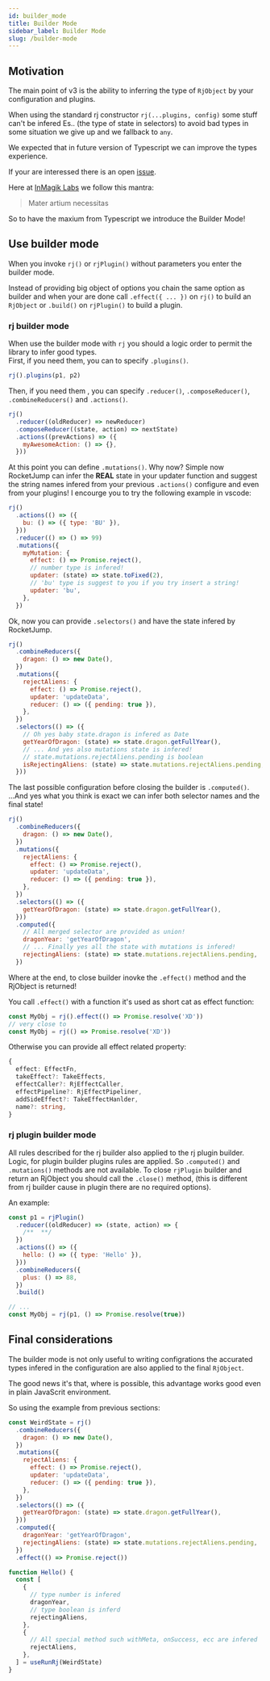```yaml
---
id: builder_mode
title: Builder Mode
sidebar_label: Builder Mode
slug: /builder-mode
---
```


## Motivation

The main point of v3 is the ability to inferring the type of `RjObject` by your
configuration and plugins.

When using the standard rj constructor `rj(...plugins, config)` some stuff can't be
infered Es.. (the type of state in selectors) to avoid bad types in some situation
we give up and we fallback to `any`.

We expected that in future version of Typescript we can improve the types experience.

If your are interessed there is an open [issue](https://github.com/microsoft/TypeScript/issues/41396).

Here at [InMagik Labs](https://inmagik.com) we follow this mantra:

> Mater artium necessitas

So to have the maxium from Typescript we introduce the Builder Mode!

## Use builder mode

When you invoke `rj()` or `rjPlugin()` without parameters you enter the builder mode.

Instead of providing big object of options you chain the same option as builder
and when your are done call `.effect({ ... })` on `rj()` to build an `RjObject` or
`.build()` on `rjPlugin()` to build a plugin.

### rj builder mode

When use the builder mode with `rj` you should a logic order to permit the
library to infer good types.<br />
First, if you need them, you can to specify `.plugins()`.

```js
rj().plugins(p1, p2)
```

Then, if you need them , you can specify `.reducer()`,
`.composeReducer()`, `.combineReducers()` and `.actions()`.

```js
rj()
  .reducer((oldReducer) => newReducer)
  .composeReducer((state, action) => nextState)
  .actions((prevActions) => ({
    myAwesomeAction: () => {},
  }))
```

At this point you can define `.mutations()`.
Why now? Simple now RocketJump can infer the **REAL** state in your updater
function and suggest the string names infered from your previous `.actions()`
configure and even from your plugins! I encourge you to try the following example
in vscode:

```js
rj()
  .actions(() => ({
    bu: () => ({ type: 'BU' }),
  }))
  .reducer(() => () => 99)
  .mutations({
    myMutation: {
      effect: () => Promise.reject(),
      // number type is infered!
      updater: (state) => state.toFixed(2),
      // 'bu' type is suggest to you if you try insert a string!
      updater: 'bu',
    },
  })
```

Ok, now you can provide `.selectors()` and have the state infered by RocketJump.

```js
rj()
  .combineReducers({
    dragon: () => new Date(),
  })
  .mutations({
    rejectAliens: {
      effect: () => Promise.reject(),
      updater: 'updateData',
      reducer: () => ({ pending: true }),
    },
  })
  .selectors(() => ({
    // Oh yes baby state.dragon is infered as Date
    getYearOfDragon: (state) => state.dragon.getFullYear(),
    // ... And yes also mutations state is infered!
    // state.mutations.rejectAliens.pending is boolean
    isRejectingAliens: (state) => state.mutations.rejectAliens.pending,
  }))
```

The last possible configuration before closing the builder is `.computed()`.
...And yes what you think is exact we can infer both selector names and
the final state!

```js
rj()
  .combineReducers({
    dragon: () => new Date(),
  })
  .mutations({
    rejectAliens: {
      effect: () => Promise.reject(),
      updater: 'updateData',
      reducer: () => ({ pending: true }),
    },
  })
  .selectors(() => ({
    getYearOfDragon: (state) => state.dragon.getFullYear(),
  }))
  .computed({
    // All merged selector are provided as union!
    dragonYear: 'getYearOfDragon',
    // ... Finally yes all the state with mutations is infered!
    rejectingAliens: (state) => state.mutations.rejectAliens.pending,
  })
```

Where at the end, to close builder inovke the `.effect()` method and the
RjObject is returned!

You call `.effect()` with a function it's used as short cat as effect function:

```js
const MyObj = rj().effect(() => Promise.resolve('XD'))
// very close to
const MyObj = rj(() => Promise.resolve('XD'))
```

Otherwise you can provide all effect related property:

```ts
{
  effect: EffectFn,
  takeEffect?: TakeEffects,
  effectCaller?: RjEffectCaller,
  effectPipeline?: RjEffectPipeliner,
  addSideEffect?: TakeEffectHanlder,
  name?: string,
}
```

### rj plugin builder mode

All rules described for the rj builder also applied to the rj plugin builder.
Logic, for plugin builder plugins rules are applied. So `.computed()` and `.mutations()`
methods are not available.
To close `rjPlugin` builder and return an RjObject you should call the `.close()`
method, (this is different from rj builder cause in plugin there are no required options).

An example:

```js
const p1 = rjPlugin()
  .reducer((oldReducer) => (state, action) => {
    /**  **/
  })
  .actions(() => ({
    hello: () => ({ type: 'Hello' }),
  }))
  .combineReducers({
    plus: () => 88,
  })
  .build()

// ...
const MyObj = rj(p1, () => Promise.resolve(true))
```

## Final considerations

The builder mode is not only useful to writing configrations the accurated types
infered in the configuration are also applied to the final `RjObject`.

The good news it's that, where is possible, this advantage works good even in plain
JavaScrit environment.

So using the example from previous sections:

```js
const WeirdState = rj()
  .combineReducers({
    dragon: () => new Date(),
  })
  .mutations({
    rejectAliens: {
      effect: () => Promise.reject(),
      updater: 'updateData',
      reducer: () => ({ pending: true }),
    },
  })
  .selectors(() => ({
    getYearOfDragon: (state) => state.dragon.getFullYear(),
  }))
  .computed({
    dragonYear: 'getYearOfDragon',
    rejectingAliens: (state) => state.mutations.rejectAliens.pending,
  })
  .effect(() => Promise.reject())

function Hello() {
  const [
    {
      // type number is infered
      dragonYear,
      // type boolean is inferd
      rejectingAliens,
    },
    {
      // All special method such withMeta, onSuccess, ecc are infered
      rejectAliens,
    },
  ] = useRunRj(WeirdState)
}
```
